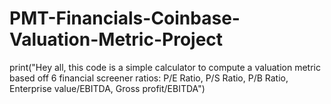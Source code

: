 # PMT-Financials-Coinbase-Valuation-Metric-Project
print("Hey all, this code is a simple calculator to compute a valuation metric based off 6 financial screener ratios: P/E Ratio, P/S Ratio, P/B Ratio, Enterprise value/EBITDA, Gross profit/EBITDA")
